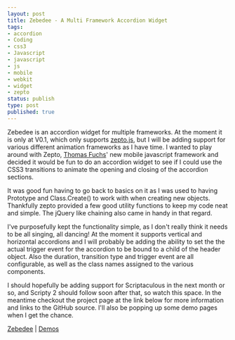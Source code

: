 ```yaml
--- 
layout: post
title: Zebedee - A Multi Framework Accordion Widget
tags: 
- accordion
- Coding
- css3
- Javascript
- javascript
- js
- mobile
- webkit
- widget
- zepto
status: publish
type: post
published: true
---
```


Zebedee is an accordion widget for multiple frameworks. At the moment it is only at V0.1, which only supports [zepto.js](http://zeptojs.com), but I will be adding 
support for various different animation frameworks as I have time. I wanted to play around with Zepto, [Thomas Fuchs](http://mir.aculo.us)\' new mobile javascript 
framework and decided it would be fun to do an accordion widget to see if I could use the CSS3 transitions to animate the opening and closing of the accordion 
sections.

It was good fun having to go back to basics on it as I was used to having Prototype and Class.Create() to work with when creating new objects. Thankfully zepto 
provided a few good utility functions to keep my code neat and simple. The jQuery like chaining also came in handy in that regard.

I've purposefully kept the functionality simple, as I don't really think it needs to be all singing, all dancing! At the moment it supports vertical and 
horizontal accordions and I will probably be adding the ability to set the the actual trigger event for the accordion to be bound to a child of the header object. 
Also the duration, transition type and trigger event are all configurable, as well as the class names assigned to the various components.

I should hopefully be adding support for Scriptaculous in the next month or so, and Scripty 2 should follow soon after that, so watch this space. In the meantime 
checkout the project page at the link below for more information and links to the GitHub source. I'll also be popping up some demo pages when I get the chance.

[Zebedee](https://github.com/OiNutter/zebedee) | [Demos](http://oinutter.github.com/zebedee)
